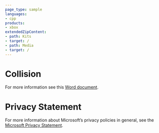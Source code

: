 ```yaml
---
page_type: sample
languages:
- cpp
products:
- xbox
extendedZipContent:
- path: Kits
- target: /
- path: Media
- target: /
---
```


# Collision

For more information see this [Word document](https://github.com/microsoft/Xbox-ATG-Samples/blob/master/XDKSamples/System/Collision/Readme.docx).

# Privacy Statement
For more information about Microsoft’s privacy policies in general, see the [Microsoft Privacy Statement](https://privacy.microsoft.com/en-us/privacystatement/).
